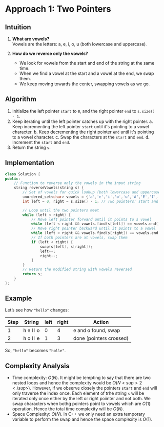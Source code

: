 # Approach 1: Two Pointers

## Intuition

1. **What are vowels?**  
   Vowels are the letters: a, e, i, o, u (both lowercase and uppercase).

2. **How do we reverse only the vowels?**
   - We look for vowels from the start and end of the string at the same time.
   - When we find a vowel at the start and a vowel at the end, we swap them.
   - We keep moving towards the center, swapping vowels as we go.

## Algorithm

1. Initialize the left pointer `start` to `0`, and the right pointer `end` to
   `s.size() - 1`.
2. Keep iterating until the left pointer catches up with the right pointer. a.
   Keep incrementing the left pointer `start` until it's pointing to a vowel
   character. b. Keep decrementing the right pointer `end` until it's pointing
   to a vowel character. c. Swap the characters at the `start` and `end`. d.
   Increment the `start` and `end`.
3. Return the string `s`.

## Implementation

```cpp
class Solution {
public:
    // Function to reverse only the vowels in the input string
    string reverseVowels(string s) {
        // Set of vowels for quick lookup (both lowercase and uppercase)
        unordered_set<char> vowels = {'a','e','i','o','u','A','E','I','O','U'};
        int left = 0, right = s.size() - 1; // Two pointers: start and end

        // Loop until the two pointers meet
        while (left < right) {
            // Move left pointer forward until it points to a vowel
            while (left < right && vowels.find(s[left]) == vowels.end()) left++;
            // Move right pointer backward until it points to a vowel
            while (left < right && vowels.find(s[right]) == vowels.end()) right--;
            // If both pointers are at vowels, swap them
            if (left < right) {
                swap(s[left], s[right]);
                left++;
                right--;
            }
        }
        // Return the modified string with vowels reversed
        return s;
    }
};
```

## Example

Let’s see how `"hello"` changes:

| Step | String    | left | right | Action                  |
| ---- | --------- | ---- | ----- | ----------------------- |
| 1    | h e l l o | 0    | 4     | e and o found, swap     |
| 2    | h o l l e | 1    | 3     | done (pointers crossed) |

So, `"hello"` becomes `"holle"`.

## Complexity Analysis

- Time complexity: $O(N)$. It might be tempting to say that there are two nested
  loops and hence the complexity would be $O(N<sup>2</sup>)$. However, if we
  observe closely the pointers `start` and `end` will only traverse the index
  once. Each element of trhe string `s` will be iterated only once either by the
  left or right poiinter and not both. We swap characters when bothg pointers
  point to vowels which are $O(1)$ operation. Hence the total time complexity
  will be $O(N)$.
- Space Complexity: $O(N)$. In C++ we only need an extra temporary variable to
  perform the swap and hence the space complexity is $O(1)$.
